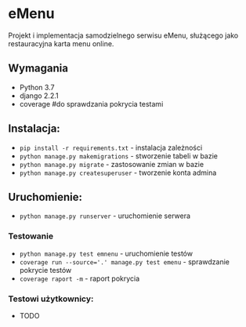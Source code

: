 # eMenu
Projekt i implementacja samodzielnego serwisu eMenu, służącego jako restauracyjna karta menu
online.

## Wymagania
- Python 3.7
- django 2.2.1
- coverage #do sprawdzania pokrycia testami


## Instalacja:
- `pip install -r requirements.txt` - instalacja zależności
- `python manage.py makemigrations` - stworzenie tabeli w bazie
- `python manage.py migrate` - zastosowanie zmian w bazie
- `python manage.py createsuperuser` - tworzenie konta admina

## Uruchomienie:
- `python manage.py runserver` - uruchomienie serwera


### Testowanie 
- `python manage.py test emnenu` - uruchomienie testów 
- `coverage run --source='.' manage.py test emenu` - sprawdzanie pokrycie testów 
- `coverage raport -m` - raport pokrycia 


### Testowi użytkownicy:
- TODO